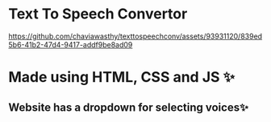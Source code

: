 # Text To Speech Convertor


https://github.com/chaviawasthy/texttospeechconv/assets/93931120/839ed5b6-41b2-47d4-9417-addf9be8ad09
<h1>Made using HTML, CSS and JS ✨</h1>
<h2>Website has a dropdown for selecting voices✨</h2>
